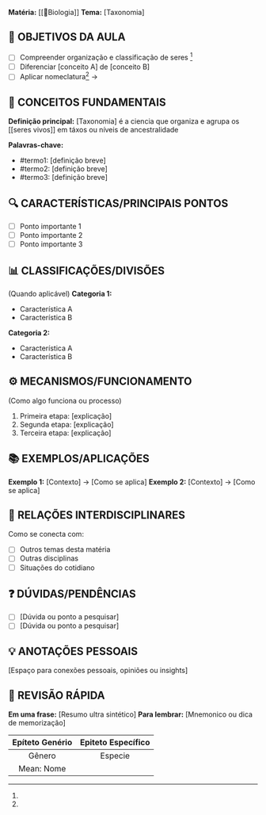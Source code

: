 **Matéria:** [[🐾Biologia]] **Tema:** [Taxonomia]

## 🎯 OBJETIVOS DA AULA
- [ ] Compreender organização e classificação de seres [^1]
- [ ] Diferenciar [conceito A] de [conceito B]
- [ ] Aplicar nomeclatura[^2]  → 
## 📖 CONCEITOS FUNDAMENTAIS
**Definição principal:**
[Taxonomia] é a ciencia que organiza e agrupa os [[seres vivos]] em táxos ou níveis de ancestralidade

**Palavras-chave:**
- #termo1: [definição breve]
- #termo2: [definição breve]
- #termo3: [definição breve]

## 🔍 CARACTERÍSTICAS/PRINCIPAIS PONTOS
- [ ] Ponto importante 1
- [ ] Ponto importante 2
- [ ] Ponto importante 3

## 📊 CLASSIFICAÇÕES/DIVISÕES
(Quando aplicável)
**Categoria 1:**
- Característica A
- Característica B

**Categoria 2:**
- Característica A
- Característica B

## ⚙️ MECANISMOS/FUNCIONAMENTO
(Como algo funciona ou processo)
1. Primeira etapa: [explicação]
2. Segunda etapa: [explicação]
3. Terceira etapa: [explicação]

## 📚 EXEMPLOS/APLICAÇÕES
**Exemplo 1:** [Contexto] → [Como se aplica]
**Exemplo 2:** [Contexto] → [Como se aplica]

## 🔗 RELAÇÕES INTERDISCIPLINARES
Como se conecta com:
- [ ] Outros temas desta matéria
- [ ] Outras disciplinas
- [ ] Situações do cotidiano

## ❓ DÚVIDAS/PENDÊNCIAS
- [ ] [Dúvida ou ponto a pesquisar]
- [ ] [Dúvida ou ponto a pesquisar]

## 💡 ANOTAÇÕES PESSOAIS
[Espaço para conexões pessoais, opiniões ou insights]

## 📌 REVISÃO RÁPIDA
**Em uma frase:** [Resumo ultra sintético]
**Para lembrar:** [Mnemonico ou dica de memorização]

[^1]: 

[^2]: 

| Epíteto Genério | Epiteto Específico |
| :-------------: | :----------------: |
|     Gênero      |      Especie       |
|   Mean: Nome    |                    |

